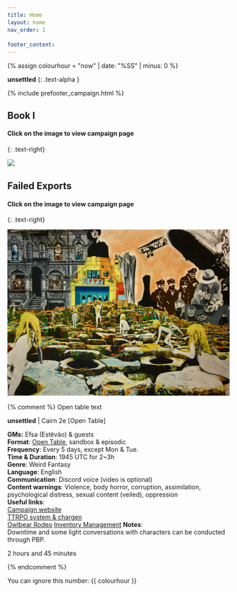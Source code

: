 ```yaml
---
title: Home
layout: home
nav_order: 1

footer_content:
---
```


{% assign colourhour = "now" | date: "%SS" | minus: 0 %}

<script>
    {% if colourhour > 30 %}
    jtd.setTheme("unsettled")
    {% else %}
    jtd.setTheme("charged")
    {% endif %}
</script>

**unsettled**
{: .text-alpha }

{% include prefooter_campaign.html %}

## Book I

#### Click on the image to view campaign page
{: .text-right}

[![](https://i.imgur.com/jrDqZJV.png)](campaigns/Book_01/)

## Failed Exports

#### Click on the image to view campaign page
{: .text-right}

[![](imgs/gallery/e67928ac699fa366c598382ee730c936.jpg)](campaigns/FailedExports/)

{% comment %} Open table text

**unsettled** | Cairn 2e [Open Table]

**GMs:** Efsa (Estêvão) & guests  
**Format**: [Open Table](https://www.thearcanelibrary.com/blogs/shadowdark-blog/open-table-how-the-creators-of-d-d-ran-their-games?srsltid=AfmBOoqNYWIzVWFjQKEoyumD4NTcFvhdkiVGQgaluf5LKmkS3-ORyFI7), sandbox & episodic  
**Frequency**: Every 5 days, except Mon & Tue.  
**Time & Duration**: 1945 UTC for 2~3h  
**Genre**: Weird Fantasy  
**Language**: English  
**Communication**: Discord voice (video is optional)  
**Content warnings**: Violence, body horror, corruption, assimilation, psychological distress, sexual content (veiled), oppression  
**Useful links**:  
[Campaign website](https://terra-campaigns.github.io/unsettled/campaigns/Book_01/)    
[TTRPG system & chargen](https://terra-campaigns.github.io/unsettled/campaigns/Book_01/#system)  
[Owlbear Rodeo](https://www.owlbear.rodeo/room/c0ZVXgEpQqLd/usettled)
[Inventory Management](https://docs.google.com/spreadsheets/d/1NtuCQ-6oy5MD8iUA65_5N1TAezPsuV546jgH2-wI-BM/edit?gid=0#gid=0)
**Notes**:  
Downtime and some light conversations with characters can be conducted through PBP.

2 hours and 45 minutes

{% endcomment %}

You can ignore this number: {{ colourhour }}